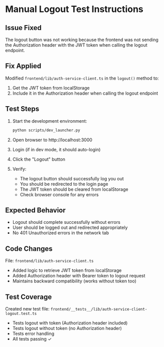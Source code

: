 # Manual Logout Test Instructions

## Issue Fixed
The logout button was not working because the frontend was not sending the Authorization header with the JWT token when calling the logout endpoint.

## Fix Applied
Modified `frontend/lib/auth-service-client.ts` in the `logout()` method to:
1. Get the JWT token from localStorage
2. Include it in the Authorization header when calling the logout endpoint

## Test Steps

1. Start the development environment:
   ```bash
   python scripts/dev_launcher.py
   ```

2. Open browser to http://localhost:3000

3. Login (if in dev mode, it should auto-login)

4. Click the "Logout" button

5. Verify:
   - The logout button should successfully log you out
   - You should be redirected to the login page
   - The JWT token should be cleared from localStorage
   - Check browser console for any errors

## Expected Behavior
- Logout should complete successfully without errors
- User should be logged out and redirected appropriately
- No 401 Unauthorized errors in the network tab

## Code Changes
File: `frontend/lib/auth-service-client.ts`
- Added logic to retrieve JWT token from localStorage
- Added Authorization header with Bearer token to logout request
- Maintains backward compatibility (works without token too)

## Test Coverage
Created new test file: `frontend/__tests__/lib/auth-service-client-logout.test.ts`
- Tests logout with token (Authorization header included)
- Tests logout without token (no Authorization header)
- Tests error handling
- All tests passing ✓